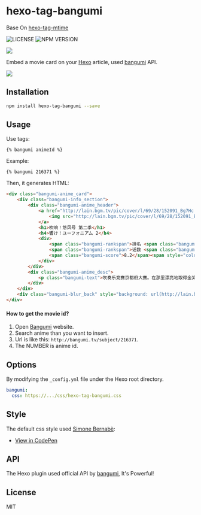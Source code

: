 # hexo-tag-bangumi

Base On [hexo-tag-mtime](https://github.com/mayuko2012/hexo-tag-mtime)

![LICENSE](https://img.shields.io/npm/l/hexo-tag-bangumi.svg) ![NPM VERSION](https://img.shields.io/npm/v/hexo-tag-bangumi.svg)

![](https://nodei.co/npm/hexo-tag-bangumi.png?downloads=true&downloadRank=true&stars=true)

Embed a movie card on your [Hexo](https://hexo.io/) article, used [bangumi](http://bangumi.tv/) API.

![](https://s1.ax1x.com/2020/06/16/NiCFzt.png)

## Installation

```bash
npm install hexo-tag-bangumi --save
```

## Usage

Use tags:

```
{% bangumi animeId %}
```

Example:

```
{% bangumi 216371 %}
```

Then, it generates HTML:

```html
<div class="bangumi-anime_card">
    <div class="bangumi-info_section">
        <div class="bangumi-anime_header">
            <a href="http://lain.bgm.tv/pic/cover/l/69/28/152091_Bg7Hc.jpg">
                <img src="http://lain.bgm.tv/pic/cover/l/69/28/152091_Bg7Hc.jpg" class="bangumi-locandina">
            </a>
            <h1>吹响！悠风号 第二季</h1>
            <h4>響け！ユーフォニアム 2</h4>
            <div>
                <span class="bangumi-rankspan">排名 <span class="bangumi-rank">#113</span></span>
                <span class="bangumi-rankspan">话数 <span class="bangumi-rank">13</span></span>
                <span class="bangumi-score">8.2</span><span style="color:#545454">&nbsp;力荐</span>
            </div>
        </div>
        <div class="bangumi-anime_desc">
            <p class="bangumi-text">吹奏乐竞赛京都府大赛。在那里漂亮地取得金奖的北宇治高中吹奏乐部，向着下一个舞台・强豪云集的关西大赛发起挑战！</p>
        </div>
    </div>
    <div class="bangumi-blur_back" style="background: url(http://lain.bgm.tv/pic/cover/l/69/28/152091_Bg7Hc.jpg); no-repeat fixed;background-size: cover;"></div>
</div>
```

#### How to get the movie id?

1. Open [Bangumi](http://bangumi.tv/) website.
2. Search anime than you want to insert.
3. Url is like this: `http://bangumi.tv/subject/216371`.
4. The NUMBER is anime id.

## Options

By modifying the `_config.yml` file under the Hexo root directory.

```yaml
bangumi:
  css: https://.../css/hexo-tag-bangumi.css
```

## Style

The default css style used [Simone Bernabè](https://codepen.io/simoberny/):

- [View in CodePen](https://codepen.io/simoberny/pen/WMMqwL)

## API

The Hexo plugin used official API by [bangumi](https://github.com/bangumi/api), It's Powerful! 

## License

MIT
